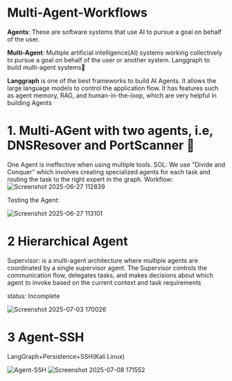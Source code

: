 # Multi-Agent-Workflows
**Agents**: These are software systems that use AI to pursue a goal on behalf of the user.

**Multi-Agent**: Multiple artificial intelligence(AI) systems working collectively to pursue a goal on behalf of the user or another system.
Langgraph to build multi-agent systems🥶

**Langgraph** is one of the best frameworks to build AI Agents. It allows the large language models to control the application flow. It has features such as agent memory, RAG, and human-in-the-loop, which are very helpful in building Agents

# 1. Multi-AGent with two agents, i.e, DNSResover and PortScanner 🤖

One Agent is ineffective when using multiple tools. SOL: We use "Divide and Conquer" which involves creating specialized agents for each task and routing the task to the right expert in the graph.
Workflow:
![Screenshot 2025-06-27 112839](https://github.com/user-attachments/assets/3f01d2f5-c7f6-4ed6-a862-290a05aabedb)

Testing the Agent:

![Screenshot 2025-06-27 113101](https://github.com/user-attachments/assets/6d47f518-d368-4d4a-b8cf-0cebc1cbc2e2)

# 2 Hierarchical Agent

Supervisor: is a multi-agent architecture where multiple agents are coordinated by a single supervisor agent. The Supervisor controls the communication flow, delegates tasks, and makes decisions about which agent to invoke based on the current context and task requirements

status: Incomplete

![Screenshot 2025-07-03 170026](https://github.com/user-attachments/assets/8f07b96a-2963-464d-afb7-351c0d9c7b00)

# 3 Agent-SSH

LangGraph+Persistence+SSH(Kali Linux)

![Agent-SSH](https://github.com/user-attachments/assets/96962539-7d23-4cbf-bda1-01ccdb264fc3)
![Screenshot 2025-07-08 171552](https://github.com/user-attachments/assets/cf9d4bf0-6f20-4dd4-99b5-fb8d411d454c)

